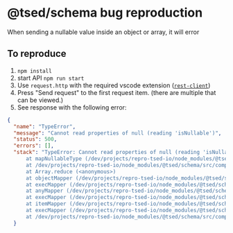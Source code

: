 # @tsed/schema bug reproduction

When sending a nullable value inside an object or array, it will error

## To reproduce

1. `npm install`
2. start API `npm run start`
3. Use `request.http` with the required vscode extension ([`rest-client`](https://marketplace.visualstudio.com/items?itemName=humao.rest-client))
4. Press "Send request" to the first request item. (there are multiple that can be viewed.)
5. See response with the following error:

```json
{
  "name": "TypeError",
  "message": "Cannot read properties of null (reading 'isNullable')",
  "status": 500,
  "errors": [],
  "stack": "TypeError: Cannot read properties of null (reading 'isNullable')
      at mapNullableType (/dev/projects/repro-tsed-io/node_modules/@tsed/schema/src/utils/mapNullableType.ts:11:15)
      at /dev/projects/repro-tsed-io/node_modules/@tsed/schema/src/components/objectMapper.ts:26:35
      at Array.reduce (<anonymous>)
      at objectMapper (/dev/projects/repro-tsed-io/node_modules/@tsed/schema/src/components/objectMapper.ts:17:32)
      at execMapper (/dev/projects/repro-tsed-io/node_modules/@tsed/schema/src/registries/JsonSchemaMapperContainer.ts:35:35)
      at anyMapper (/dev/projects/repro-tsed-io/node_modules/@tsed/schema/src/components/anyMapper.ts:22:20)
      at execMapper (/dev/projects/repro-tsed-io/node_modules/@tsed/schema/src/registries/JsonSchemaMapperContainer.ts:35:35)
      at itemMapper (/dev/projects/repro-tsed-io/node_modules/@tsed/schema/src/components/itemMapper.ts:5:83)
      at execMapper (/dev/projects/repro-tsed-io/node_modules/@tsed/schema/src/registries/JsonSchemaMapperContainer.ts:35:35)
      at /dev/projects/repro-tsed-io/node_modules/@tsed/schema/src/components/objectMapper.ts:25:30"
  }
```
